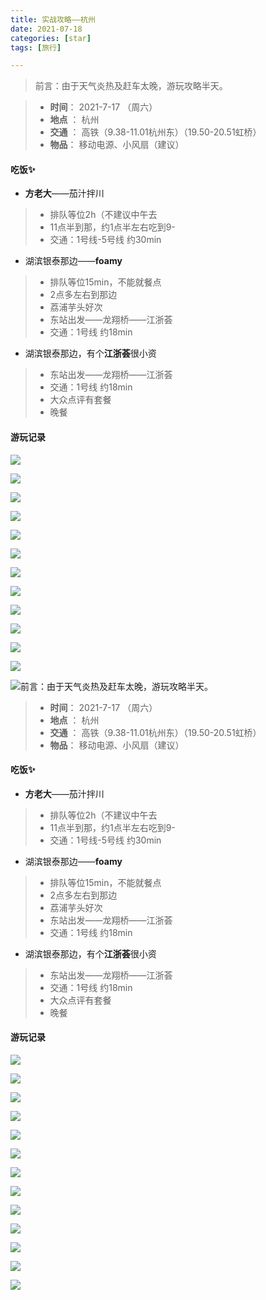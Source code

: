 ```yaml
---
title: 实战攻略——杭州
date: 2021-07-18
categories: [star]
tags: [旅行]

---
```


> 前言：由于天气炎热及赶车太晚，游玩攻略半天。

> - **时间**：     2021-7-17 （周六）
> - **地点** ：    杭州
> - **交通** ：    高铁（9.38-11.01杭州东）（19.50-20.51虹桥）
> - **物品**：     移动电源、小风扇（建议）

#### 吃饭✨

- **方老大**——茄汁拌川

> - 排队等位2h（不建议中午去
> - 11点半到那，约1点半左右吃到9-
> - 交通：1号线-5号线  约30min

- 湖滨银泰那边——**foamy**

> - 排队等位15min，不能就餐点
> - 2点多左右到那边
> - 荔浦芋头好次
> - 东站出发——龙翔桥——江浙荟
> - 交通：1号线  约18min

- 湖滨银泰那边，有个**江浙荟**很小资

> - 东站出发——龙翔桥——江浙荟
> - 交通：1号线  约18min
> - 大众点评有套餐
> - 晚餐

#### 游玩记录

![](https://cdn.jsdelivr.net/gh/mumozi/Figure_bed/img/IMG_2300(20210717-150940).JPG)

![](https://cdn.jsdelivr.net/gh/mumozi/Figure_bed/img/IMG_2298(20210717-150826).JPG)

![](https://cdn.jsdelivr.net/gh/mumozi/Figure_bed/img/IMG_2299(20210717-150909).JPG)

![](https://cdn.jsdelivr.net/gh/mumozi/Figure_bed/img/IMG_2297(20210719-105536).JPG)

![](https://cdn.jsdelivr.net/gh/mumozi/Figure_bed/img/IMG_2295(20210717-150651).JPG)

![](https://cdn.jsdelivr.net/gh/mumozi/Figure_bed/img/IMG_2294(20210719-105536).JPG)

![](https://cdn.jsdelivr.net/gh/mumozi/Figure_bed/img/IMG_2301(20210719-105536).JPG)

![](https://cdn.jsdelivr.net/gh/mumozi/Figure_bed/img/IMG_2305(20210719-105536).JPG)

![](https://cdn.jsdelivr.net/gh/mumozi/Figure_bed/img/IMG_2308(20210717-174048).JPG)

![](https://cdn.jsdelivr.net/gh/mumozi/Figure_bed/img/IMG_2306(20210719-105536).JPG)

![](https://cdn.jsdelivr.net/gh/mumozi/Figure_bed/img/IMG_2310(20210717-174719).JPG)

![](https://cdn.jsdelivr.net/gh/mumozi/Figure_bed/img/IMG_2312(20210717-174958).JPG)

![](https://cdn.jsdelivr.net/gh/mumozi/Figure_bed/img/IMG_2313(20210719-105536).JPG)前言：由于天气炎热及赶车太晚，游玩攻略半天。

> - **时间**：     2021-7-17 （周六）
> - **地点** ：    杭州
> - **交通** ：    高铁（9.38-11.01杭州东）（19.50-20.51虹桥）
> - **物品**：     移动电源、小风扇（建议）

#### 吃饭✨

- **方老大**——茄汁拌川

> - 排队等位2h（不建议中午去
> - 11点半到那，约1点半左右吃到9-
> - 交通：1号线-5号线  约30min

- 湖滨银泰那边——**foamy**

> - 排队等位15min，不能就餐点
> - 2点多左右到那边
> - 荔浦芋头好次
> - 东站出发——龙翔桥——江浙荟
> - 交通：1号线  约18min

- 湖滨银泰那边，有个**江浙荟**很小资

> - 东站出发——龙翔桥——江浙荟
> - 交通：1号线  约18min
> - 大众点评有套餐
> - 晚餐

#### 游玩记录

![](https://cdn.jsdelivr.net/gh/mumozi/Figure_bed/img/IMG_2300(20210717-150940).JPG)

![](https://cdn.jsdelivr.net/gh/mumozi/Figure_bed/img/IMG_2298(20210717-150826).JPG)

![](https://cdn.jsdelivr.net/gh/mumozi/Figure_bed/img/IMG_2299(20210717-150909).JPG)

![](https://cdn.jsdelivr.net/gh/mumozi/Figure_bed/img/IMG_2297(20210719-105536).JPG)

![](https://cdn.jsdelivr.net/gh/mumozi/Figure_bed/img/IMG_2295(20210717-150651).JPG)

![](https://cdn.jsdelivr.net/gh/mumozi/Figure_bed/img/IMG_2294(20210719-105536).JPG)

![](https://cdn.jsdelivr.net/gh/mumozi/Figure_bed/img/IMG_2301(20210719-105536).JPG)

![](https://cdn.jsdelivr.net/gh/mumozi/Figure_bed/img/IMG_2305(20210719-105536).JPG)

![](https://cdn.jsdelivr.net/gh/mumozi/Figure_bed/img/IMG_2308(20210717-174048).JPG)

![](https://cdn.jsdelivr.net/gh/mumozi/Figure_bed/img/IMG_2306(20210719-105536).JPG)

![](https://cdn.jsdelivr.net/gh/mumozi/Figure_bed/img/IMG_2310(20210717-174719).JPG)

![](https://cdn.jsdelivr.net/gh/mumozi/Figure_bed/img/IMG_2312(20210717-174958).JPG)

![](https://cdn.jsdelivr.net/gh/mumozi/Figure_bed/img/IMG_2313(20210719-105536).JPG)